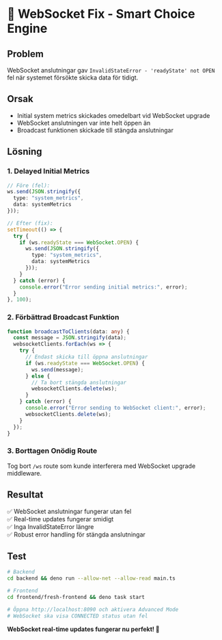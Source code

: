 # 🔧 WebSocket Fix - Smart Choice Engine

## Problem
WebSocket anslutningar gav `InvalidStateError - 'readyState' not OPEN` fel när systemet försökte skicka data för tidigt.

## Orsak
- Initial system metrics skickades omedelbart vid WebSocket upgrade
- WebSocket anslutningen var inte helt öppen än
- Broadcast funktionen skickade till stängda anslutningar

## Lösning

### 1. **Delayed Initial Metrics**
```typescript
// Före (fel):
ws.send(JSON.stringify({
  type: "system_metrics",
  data: systemMetrics
}));

// Efter (fix):
setTimeout(() => {
  try {
    if (ws.readyState === WebSocket.OPEN) {
      ws.send(JSON.stringify({
        type: "system_metrics", 
        data: systemMetrics
      }));
    }
  } catch (error) {
    console.error("Error sending initial metrics:", error);
  }
}, 100);
```

### 2. **Förbättrad Broadcast Funktion**
```typescript
function broadcastToClients(data: any) {
  const message = JSON.stringify(data);
  websocketClients.forEach(ws => {
    try {
      // Endast skicka till öppna anslutningar
      if (ws.readyState === WebSocket.OPEN) {
        ws.send(message);
      } else {
        // Ta bort stängda anslutningar
        websocketClients.delete(ws);
      }
    } catch (error) {
      console.error("Error sending to WebSocket client:", error);
      websocketClients.delete(ws);
    }
  });
}
```

### 3. **Borttagen Onödig Route**
Tog bort `/ws` route som kunde interferera med WebSocket upgrade middleware.

## Resultat
✅ WebSocket anslutningar fungerar utan fel  
✅ Real-time updates fungerar smidigt  
✅ Inga InvalidStateError längre  
✅ Robust error handling för stängda anslutningar  

## Test
```bash
# Backend
cd backend && deno run --allow-net --allow-read main.ts

# Frontend  
cd frontend/fresh-frontend && deno task start

# Öppna http://localhost:8090 och aktivera Advanced Mode
# WebSocket ska visa CONNECTED status utan fel
```

**WebSocket real-time updates fungerar nu perfekt! 🚀** 